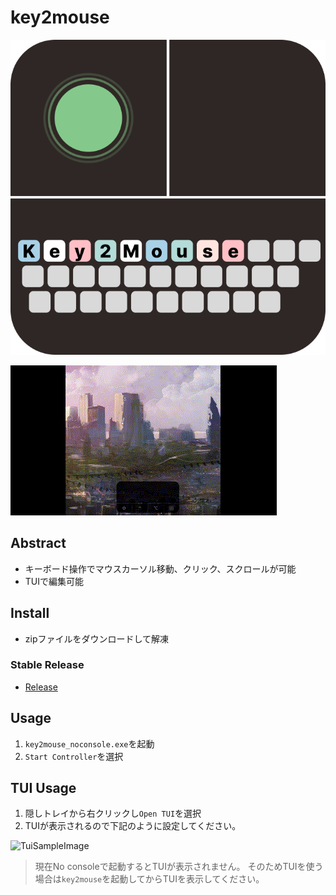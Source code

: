 # key2mouse

![image](image/icon.png)

![sample image](docs/image/sample1.gif)

## Abstract

- キーボード操作でマウスカーソル移動、クリック、スクロールが可能
- TUIで編集可能

## Install

- zipファイルをダウンロードして解凍

### Stable Release

- [Release](https://github.com/Cell1729/key2mouse/releases/tag/Stable)

## Usage

1. `key2mouse_noconsole.exe`を起動
2. `Start Controller`を選択

## TUI Usage

1. 隠しトレイから右クリックし`Open TUI`を選択
2. TUIが表示されるので下記のように設定してください。

![TuiSampleImage](docs/image/tuiSample.gif)

> 現在No consoleで起動するとTUIが表示されません。
> そのためTUIを使う場合は`key2mouse`を起動してからTUIを表示してください。

